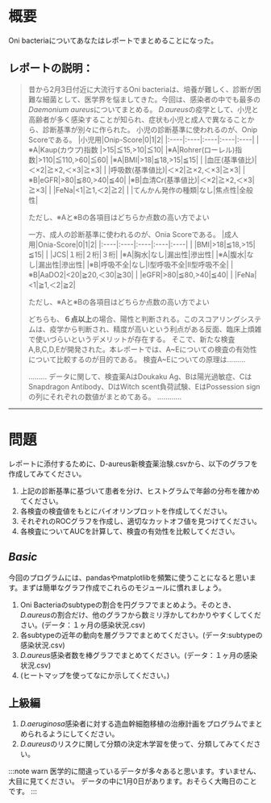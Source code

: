 # 概要
Oni bacteriaについてあなたはレポートでまとめることになった。

レポートの説明：
---------------------------------------
> 昔から2月3日付近に大流行するOni bacteriaは、培養が難しく、診断が困難な細菌として、医学界を悩ましてきた。今回は、感染者の中でも最多の*Daemonium aureus*についてまとめる。
> *D.aureus*の疫学として、小児と高齢者が多く感染することが知られ、症状も小児と成人で異なることから、診断基準が別々に作られた。
> 小児の診断基準に使われるのが、Onip Scoreである。
> |小児用|Onip-Score|0|1|2|
> |:----|:----|:----|:----|:----|
> |※A|Kaup(カウプ)指数 |>15|≦15,>10|≦10|
> |※A|Rohrer(ローレル)指数|>110|≦110,>60|≦60|
> |※A|BMI|>18|≦18,>15|≦15|
> | |血圧(基準値比)|＜×2|≧×2,＜×3|≧×3|
> | |呼吸数(基準値比)|＜×2|≧×2,＜×3|≧×3|
> |※B|eGFR|>80|≦80,>40|≦40|
> |※B|血清Cr(基準値比)|＜×2|≧×2,＜×3|≧×3|
> | |FeNa|<1|≧1,＜2|≧2|
> | |てんかん発作の種類|なし|焦点性|全般性|
> 
> ただし、※Aと※Bの各項目はどちらか点数の高い方でよい
> 
> 一方、成人の診断基準に使われるのが、Onia Scoreである。
> |成人用|Onia-Score|0|1|2|
> |:----|:----|:----|:----|:----|
> | |BMI|>18|≦18,>15|≦15|
> | |JCS|１桁|２桁|３桁|
> |※A|胸水|なし|漏出性|滲出性|
> |※A|腹水|なし|漏出性|滲出性|
> |※B|呼吸不全|なし|I型呼吸不全|II型呼吸不全|
> |※B|AaDO2|<20|≧20,＜30|≧30|
> | |eGFR|>80|≦80,>40|≦40|
> | |FeNa|<1|≧1,＜2|≧2|
> 
> ただし、※Aと※Bの各項目はどちらか点数の高い方でよい
> 
> どちらも、**６点以上**の場合、陽性と判断される。このスコアリングシステムは、疫学から判断され、精度が高いという利点がある反面、臨床上煩雑で使いづらいというデメリットが存在する。
> そこで、新たな検査A,B,C,D,Eが開発された。本レポートでは、A\~Eについての検査の有効性について比較するのが目的である。
> 検査A\~Eについての原理は………
> 
> ………
> データに関して、検査薬AはDoukaku Ag、Bは陽光過敏症、CはSnapdragon Antibody、DはWitch scent負荷試験、EはPossession signの列にそれぞれの数値がまとめてある。
> …………
---------------------------------------

# 問題
レポートに添付するために、D-aureus新検査薬治験.csvから、以下のグラフを作成してみてください。
1. 上記の診断基準に基づいて患者を分け、ヒストグラムで年齢の分布を確かめてください。
2. 各検査の検査値をもとにバイオリンプロットを作成してください。
3. それぞれのROCグラフを作成し、適切なカットオフ値を見つけてください。
4. 各検査についてAUCを計算して、検査の有効性を比較してください。

## *Basic*
今回のプログラムには、pandasやmatplotlibを頻繁に使うことになると思います。まずは簡単なグラフ作成でこれらのモジュールに慣れましょう。
1. Oni Bacteriaのsubtypeの割合を円グラフでまとめよう。そのとき、*D.aureus*の割合だけ、他のグラフから数ミリ浮かしてわかりやすくしてください。(データ：１ヶ月の感染状況.csv)
2. 各subtypeの近年の動向を層グラフでまとめてください。(データ:subtypeの感染状況.csv)
3. *D.aureus*感染者数を棒グラフでまとめてください。(データ：１ヶ月の感染状況.csv)
4. (ヒートマップを使ってなにか示してください。)


## 上級編
1. *D.aeruginosa*感染者に対する造血幹細胞移植の治療計画をプログラムでまとめられるようにしてください。
2. *D.aureus*のリスクに関して分類の決定木学習を使って、分類してみてください。



:::note warn
医学的に間違っているデータが多々あると思います。すいません、大目に見てください。
データの中に1月0日があります。おそらく大晦日のことです。
:::

